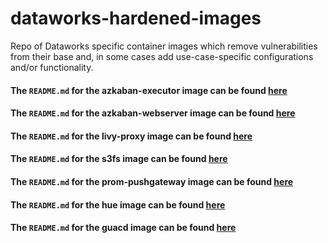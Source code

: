 # dataworks-hardened-images
Repo of Dataworks specific container images which remove vulnerabilities from their base and, in some cases add use-case-specific configurations and/or functionality.

#### The `README.md` for the azkaban-executor image can be found [here](https://github.com/dwp/dataworks-hardened-images/tree/master/azkaban-executor/README.md)
#### The `README.md` for the azkaban-webserver image can be found [here](https://github.com/dwp/dataworks-hardened-images/tree/master/azkaban-webserver/README.md)
#### The `README.md` for the livy-proxy image can be found [here](https://github.com/dwp/dataworks-hardened-images/tree/master/livy-proxy/README.md)
#### The `README.md` for the s3fs image can be found [here](https://github.com/dwp/dataworks-hardened-images/tree/master/s3fs/README.md)
#### The `README.md` for the prom-pushgateway image can be found [here](https://github.com/dwp/dataworks-hardened-images/tree/master/prom-pushgateway/README.md)
#### The `README.md` for the hue image can be found [here](https://github.com/dwp/dataworks-hardened-images/tree/master/hue/README.md)
#### The `README.md` for the guacd image can be found [here](https://github.com/dwp/dataworks-hardened-images/tree/master/guacd/README.md)